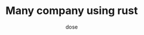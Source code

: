 ---
title: Many company using rust
author: dose
pubDatetime: 2023-11-10T03:42:51Z
postSlug: how-do-i-develop-my-terminal-portfolio-website-with-react
featured: false
draft: false
tags:
  - rust
description:
  "EXAMPLE POST: ทาวริ เป็นเฟรมเวิร์คสำหรับสร้าง เนทีฟแอพ สำหรับมือถือ และ PC นอกจากนี้มันยังมีประสิทธิภาพที่ไม่ธรรมดาด้วยภาษา Rust"
---